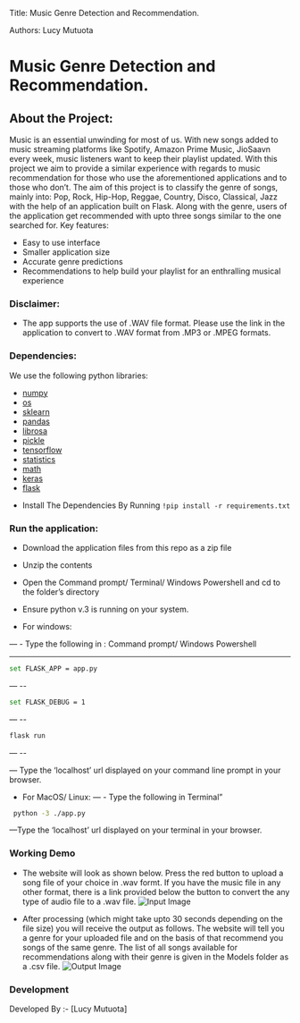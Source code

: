 Title: Music Genre Detection and Recommendation.

Authors: Lucy Mutuota


# Music Genre Detection and Recommendation.

## About the Project:
Music is an essential unwinding for most of us. With new songs added to music streaming platforms like Spotify, Amazon Prime Music, JioSaavn every week, music listeners want to keep their playlist updated. With this project we aim to provide a similar experience with regards to music recommendation for those who use the aforementioned applications and to those who don’t. 
The aim of this project is to classify the genre of songs, mainly into: Pop, Rock, Hip-Hop, Reggae, Country, Disco, Classical, Jazz with the help of an application built on Flask. Along with the genre, users of the application get recommended with upto three songs similar to the one searched for.
Key features:
- Easy to use interface
- Smaller application size
- Accurate genre predictions
- Recommendations to help build your playlist for an enthralling musical experience

### Disclaimer:
- The app supports the use of .WAV file format. Please use the link in the application to convert to .WAV format from .MP3 or .MPEG formats.

### Dependencies:
We use the following python libraries:
* [numpy]
* [os]
* [sklearn]
* [pandas]
* [librosa]
* [pickle]
* [tensorflow]
* [statistics]
* [math]
* [keras]
* [flask]

- Install The Dependencies By Running
```!pip install -r requirements.txt```

### Run the application:

- Download the application files from this repo as a zip file

- Unzip the contents

- Open the Command prompt/ Terminal/ Windows Powershell and cd to the folder’s directory

- Ensure python v.3 is running on your system.

- For windows:

— - Type the following in : Command prompt/ Windows Powershell

- --

```sh
set FLASK_APP = app.py
```
— -- 

 ```sh
set FLASK_DEBUG = 1
```
— -- 

```sh
flask run
```
— -- 

— Type the ‘localhost’ url displayed on your command line prompt in your browser.

- For MacOS/ Linux:
— - Type the following in Terminal”

```sh
 python -3 ./app.py
 ```
—Type the ‘localhost’ url displayed on your terminal in your browser.

### Working Demo

- The website will look as shown below. Press the red button to upload a song file of your choice in .wav formt. If you have the music file in any other format, there is a link provided below the button to convert the any type of audio file to a .wav file.
![Input Image](https://github.com/lucymell/Zene_v4/blob/main/Output/input.png)

- After processing (which might take upto 30 seconds depending on the file size) you will receive the output as follows. The website will tell you a genre for your uploaded file and on the basis of that recommend you songs of the same genre. The list of all songs available for recommendations along with their genre is given in the Models folder as a .csv file.
![Output Image](https://github.com/lucymell/Zene_v4/blob/main/Output/output.png)

### Development

Developed By :-
[Lucy Mutuota]


[//]: #
	[numPy]: <https://numpy.org>
	[pandas]: <https://pandas.pydata.org>
	[sklearn]: <https://scikit-learn.org/stable/>
	[os]: <https://docs.python.org/3/library/os.html>
	[librosa]: <https://pandas.pydata.org>
	[pickle]: <https://docs.python.org/3/library/pickle.html>
	[os]: <https://docs.python.org/3/library/os.html>
	[librosa]: <https://librosa.org/doc/latest/index.html>
	[tensorflow]: <https://www.tensorflow.org>
	[statistics]: <https://docs.python.org/3/library/statistics.html>
	[math]: <https://docs.python.org/3/library/math.html>
	[keras]: <https://keras.io>
	[flask]: <https://flask.palletsprojects.com/en/1.1.x/>
	[Arth Akhouri]: <https://github.com/user/FlintyTub49>
	[Mithesh R]: <https://github.com/user/259-mit>
	[Heetansh Jhaveri]: <https://github.com/user/hjj31>
	[Ayaan Khan]: <https://github.com/user/ayaan-27>
